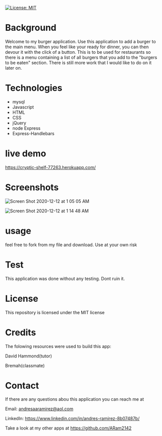 [![License: MIT](https://img.shields.io/badge/License-MIT-yellow.svg)](https://opensource.org/licenses/MIT)


# Background

Welcome to my burger application. Use this application to add a burger to the main menu. When you feel like your ready for dinner, you can then devour it with the click of a button. This is to be used for restaurants so there is a menu containing a list of all burgers that you add to the "burgers to be eaten" section. There is still more work that I would like to do on it later on. 

# Technologies
- mysql
- Javascript
- HTML 
- CSS
- jQuery
- node Express
- Express-Handlebars

# live demo 
https://cryptic-shelf-77263.herokuapp.com/

# Screenshots

![Screen Shot 2020-12-12 at 1 05 05 AM](https://user-images.githubusercontent.com/65634748/101977023-a03a7780-3c18-11eb-863f-1bfc73690ec2.png)

![Screen Shot 2020-12-12 at 1 14 48 AM](https://user-images.githubusercontent.com/65634748/101976884-9e23e900-3c17-11eb-93c8-5c107dc30811.png)




# usage
feel free to fork from my file and download. Use at your own risk

# Test
This application was done without any testing. Dont ruin it.


# License
This repository is licensed under the MIT license

# Credits
The folowing resources were used to build this app:

David Hammond(tutor)

Bremah(classmate)

# Contact
If there are any questions abou this application you can reach me at

Email: andresaaramirez@aol.com

LinkedIn: https://www.linkedin.com/in/andres-ramirez-8b07487b/

Take a look at my other apps at https://github.com/ARam2142